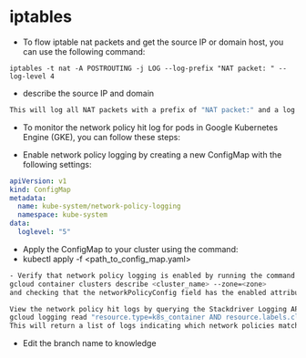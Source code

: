 # iptables 

- To flow iptable nat packets and get the source IP or domain host, you can use the following command:

`iptables -t nat -A POSTROUTING -j LOG --log-prefix "NAT packet: " --log-level 4`
- describe the source IP and domain
```bash
This will log all NAT packets with a prefix of "NAT packet:" and a log level of 4. You can then check the system logs (usually found in /var/log/messages or /var/log/syslog) to see the logged information, which should include the source IP or domain host.

```

- To monitor the network policy hit log for pods in Google Kubernetes Engine (GKE), you can follow these steps:

- Enable network policy logging by creating a new ConfigMap with the following settings:
```yaml
apiVersion: v1
kind: ConfigMap
metadata:
  name: kube-system/network-policy-logging
  namespace: kube-system
data:
  loglevel: "5"
```
- Apply the ConfigMap to your cluster using the command:
- kubectl apply -f <path_to_config_map.yaml>
```bash
- Verify that network policy logging is enabled by running the command:
gcloud container clusters describe <cluster_name> --zone=<zone>
and checking that the networkPolicyConfig field has the enabled attribute set to true.

View the network policy hit logs by querying the Stackdriver Logging API using the command:
gcloud logging read "resource.type=k8s_container AND resource.labels.cluster_name=<cluster_name> AND resource.labels.namespace_name=<namespace_name> AND resource.labels.pod_name=<pod_name> AND jsonPayload.event.reason=NetworkPolicyMatch" --limit=<limit_value>
This will return a list of logs indicating which network policies matched and affected the pod. You can
```
- Edit the branch name to knowledge
